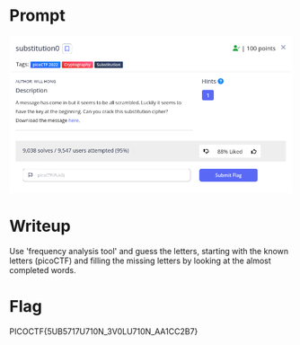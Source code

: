 <h1>
  Prompt
</h1>

![alt text](prompt.png)

<h1>
  Writeup
</h1>

Use 'frequency analysis tool' and guess the letters, starting with the known letters (picoCTF)
and filling the missing letters by looking at the almost completed words.

<h1>
  Flag
</h1>

PICOCTF{5UB5717U710N_3V0LU710N_AA1CC2B7}
